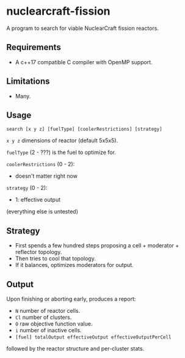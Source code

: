 # nuclearcraft-fission

A program to search for viable NuclearCraft fission reactors.

## Requirements

* A c++17 compatible C compiler with OpenMP support.

## Limitations

* Many.

## Usage

`search [x y z] [fuelType] [coolerRestrictions] [strategy]`

`x y z` dimensions of reactor (default 5x5x5).

`fuelType` (2 - ???) is the fuel to optimize for.

`coolerRestrictions` (0 - 2):

* doesn't matter right now

`strategy` (0 - 2):

* 1: effective output

(everything else is untested)

## Strategy

* First spends a few hundred steps proposing a cell + moderator + reflector topology.
* Then tries to cool that topology.
* If it balances, optimizes moderators for output.

## Output

Upon finishing or aborting early, produces a report:

* `N` number of reactor cells.
* `Cl` number of clusters.
* `O` raw objective function value.
* `i` number of inactive cells.
* `[fuel] totalOutput effectiveOutput effectiveOutputPerCell`

followed by the reactor structure and per-cluster stats.
